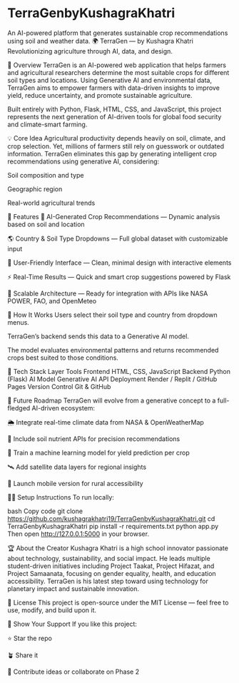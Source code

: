 # TerraGenbyKushagraKhatri
An AI-powered platform that generates sustainable crop recommendations using soil and weather data.
🌍 TerraGen — by Kushagra Khatri
Revolutionizing agriculture through AI, data, and design.

🌱 Overview
TerraGen is an AI-powered web application that helps farmers and agricultural researchers determine the most suitable crops for different soil types and locations.
Using Generative AI and environmental data, TerraGen aims to empower farmers with data-driven insights to improve yield, reduce uncertainty, and promote sustainable agriculture.

Built entirely with Python, Flask, HTML, CSS, and JavaScript, this project represents the next generation of AI-driven tools for global food security and climate-smart farming.

💡 Core Idea
Agricultural productivity depends heavily on soil, climate, and crop selection. Yet, millions of farmers still rely on guesswork or outdated information.
TerraGen eliminates this gap by generating intelligent crop recommendations using generative AI, considering:

Soil composition and type

Geographic region

Real-world agricultural trends

🚀 Features
🧠 AI-Generated Crop Recommendations — Dynamic analysis based on soil and location

🌎 Country & Soil Type Dropdowns — Full global dataset with customizable input

💬 User-Friendly Interface — Clean, minimal design with interactive elements

⚡ Real-Time Results — Quick and smart crop suggestions powered by Flask

🧩 Scalable Architecture — Ready for integration with APIs like NASA POWER, FAO, and OpenMeteo

🧠 How It Works
Users select their soil type and country from dropdown menus.

TerraGen’s backend sends this data to a Generative AI model.

The model evaluates environmental patterns and returns recommended crops best suited to those conditions.

🧪 Tech Stack
Layer	Tools
Frontend	HTML, CSS, JavaScript
Backend	Python (Flask)
AI Model	Generative AI API
Deployment	Render / Replit / GitHub Pages
Version Control	Git & GitHub

🔭 Future Roadmap
TerraGen will evolve from a generative concept to a full-fledged AI-driven ecosystem:

🌦️ Integrate real-time climate data from NASA & OpenWeatherMap

🧬 Include soil nutrient APIs for precision recommendations

🤖 Train a machine learning model for yield prediction per crop

🛰️ Add satellite data layers for regional insights

📱 Launch mobile version for rural accessibility

🧑‍💻 Setup Instructions
To run locally:

bash
Copy code
git clone https://github.com/kushagrakhatri19/TerraGenbyKushagraKhatri.git
cd TerraGenbyKushagraKhatri
pip install -r requirements.txt
python app.py
Then open http://127.0.0.1:5000 in your browser.

🏆 About the Creator
Kushagra Khatri is a high school innovator passionate about technology, sustainability, and social impact.
He leads multiple student-driven initiatives including Project Taakat, Project Hifazat, and Project Samaanata, focusing on gender equality, health, and education accessibility.
TerraGen is his latest step toward using technology for planetary impact and sustainable innovation.

📜 License
This project is open-source under the MIT License — feel free to use, modify, and build upon it.

🌟 Show Your Support
If you like this project:

⭐ Star the repo

🪴 Share it

💬 Contribute ideas or collaborate on Phase 2

